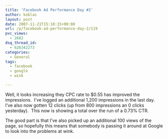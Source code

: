 ```yaml
---
title: 'Facebook Ad Performance Day #2'
author: koblas
layout: post
date: 2007-11-21T15:10:15+00:00
url: /p/facebook-ad-performance-day-2/119
pvc_views:
  - 2682
dsq_thread_id:
  - 626342273
categories:
  - General
tags:
  - facebook
  - google
  - wink

---
```

Well, it looks increasing they CPC rate to $0.55 has improved the impressions.&#160; I&#8217;ve logged an additional 1,200 impressions in the last day.&#160; I&#8217;ve also now gotten 12 clicks (up from 800 impressions an 0 clicks yesterday).&#160; This now is showing a total over the run of a 0.73% CTR.

The good part is that I&#8217;ve also picked up an additional 100 views of the page, so hopefully this means that somebody is passing it around at Google to look into the problems at wink.